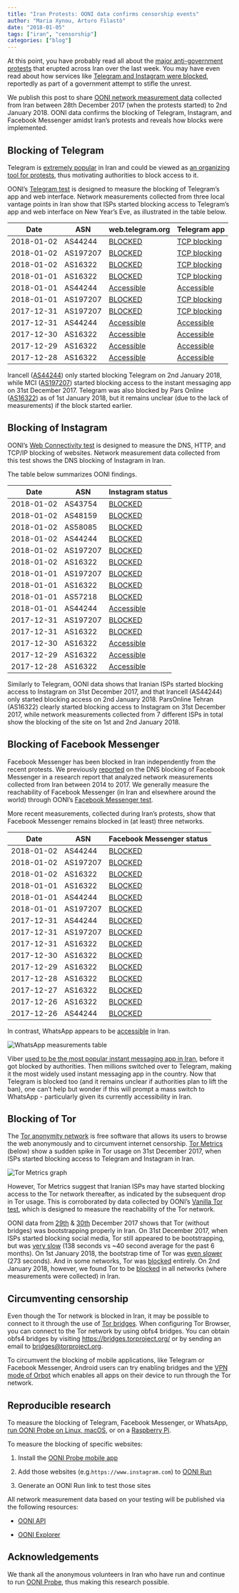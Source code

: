 ```yaml
---
title: "Iran Protests: OONI data confirms censorship events"
author: "Maria Xynou, Arturo Filastò"
date: "2018-01-05"
tags: ["iran", "censorship"]
categories: ["blog"]
---
```


At this point, you have probably read all about the
[major anti-government protests](https://www.theguardian.com/world/2018/jan/02/iran-protests-how-did-they-start-and-where-are-they-heading)
that erupted across Iran over the last week. You may have even read about how services like
[Telegram and Instagram were blocked](https://motherboard.vice.com/en_us/article/wjpxjy/iran-is-blocking-the-internet-to-shut-down-protests),
reportedly as part of a government attempt to stifle the unrest.

We publish this post to share [OONI network measurement data](https://api.ooni.io/files/by_country/IR)
collected from Iran between 28th December 2017 (when the protests started) to
2nd January 2018. OONI data confirms the blocking of Telegram, Instagram, and
Facebook Messenger amidst Iran’s protests and reveals how blocks were
implemented.

## Blocking of Telegram

Telegram is [extremely popular](https://www.theguardian.com/world/2016/feb/08/telegram-the-instant-messaging-app-freeing-up-iranians-conversations)
in Iran and could be viewed as [an organizing tool for protests](https://edition.cnn.com/2018/01/03/middleeast/iran-protests-social-media-ban-intl/index.html),
thus motivating authorities to block access to it.

OONI’s [Telegram test](/nettest/telegram/)
is designed to measure the blocking of Telegram’s app and web interface.
Network measurements collected from three local vantage points in Iran show
that ISPs started blocking access to Telegram’s app and web interface on New
Year’s Eve, as illustrated in the table below.

Date | ASN | web.telegram.org | Telegram app
---- | --- | ---------------- | ------------
2018-01-02 | AS44244 | [BLOCKED](https://explorer.ooni.io/measurement/20180102T101700Z_AS44244_HTdeBxumx5vYoSvoRxrIfJSN59BDf4KW7M86O4ZHhpXCpIUdyt) | [TCP blocking](https://explorer.ooni.io/measurement/20180102T101700Z_AS44244_HTdeBxumx5vYoSvoRxrIfJSN59BDf4KW7M86O4ZHhpXCpIUdyt)
2018-01-02 | AS197207 | [BLOCKED](https://explorer.ooni.io/measurement/20180102T045858Z_AS197207_sLHaB8SREM71nVdv3bM01iBxjy4ojSjYXwFdw0fVZcteZ9mRBw) | [TCP blocking](https://explorer.ooni.io/measurement/20180102T045858Z_AS197207_sLHaB8SREM71nVdv3bM01iBxjy4ojSjYXwFdw0fVZcteZ9mRBw)
2018-01-02 | AS16322 | [BLOCKED](https://explorer.ooni.io/measurement/20180102T034225Z_AS16322_vav2OTGBB7mpLZKKjTUnnTaexhKwNIbxjiI9Y6jgw0zf8hpEIc) | [TCP blocking](https://explorer.ooni.io/measurement/20180102T034225Z_AS16322_vav2OTGBB7mpLZKKjTUnnTaexhKwNIbxjiI9Y6jgw0zf8hpEIc)
2018-01-01 | AS16322 | [BLOCKED](https://explorer.ooni.io/measurement/20180101T052415Z_AS16322_1pJHkKEXpdv0o48SftrH2Dzhu8GuDmAcnU32lzAopAqTo9kKDc) | [TCP blocking](https://explorer.ooni.io/measurement/20180101T052415Z_AS16322_1pJHkKEXpdv0o48SftrH2Dzhu8GuDmAcnU32lzAopAqTo9kKDc)
2018-01-01 | AS44244 | [Accessible](https://explorer.ooni.io/measurement/20180101T033952Z_AS44244_QYJhhDS8HuyRLzXJP4VX4SLKeLfl4ckLdR0rbfinxFJWq7vBBz) | [Accessible](https://explorer.ooni.io/measurement/20180101T033952Z_AS44244_QYJhhDS8HuyRLzXJP4VX4SLKeLfl4ckLdR0rbfinxFJWq7vBBz)
2018-01-01 | AS197207 | [BLOCKED](https://explorer.ooni.io/measurement/20180101T001142Z_AS197207_YLpg7Guxq0oj5TG6NUojXGWUB25Fess4nrjla2fRUTxX5x6CiP) | [TCP blocking](https://explorer.ooni.io/measurement/20180101T001142Z_AS197207_YLpg7Guxq0oj5TG6NUojXGWUB25Fess4nrjla2fRUTxX5x6CiP)
2017-12-31 | AS197207 | [BLOCKED](https://explorer.ooni.io/measurement/20171231T221444Z_AS197207_vdCHuyjVnfHYcBnZM2S1r0iIxpGX7svtPHkrV5F8vKT2QT3jU1) | [TCP blocking](https://explorer.ooni.io/measurement/20171231T221444Z_AS197207_vdCHuyjVnfHYcBnZM2S1r0iIxpGX7svtPHkrV5F8vKT2QT3jU1)
2017-12-31 | AS44244 | [Accessible](https://explorer.ooni.io/measurement/20171231T230011Z_AS44244_fAAO2VeUQFkbE6190zvGGOqII8GRnP7DjjQnNT0JpAPV6lxTgg) | [Accessible](https://explorer.ooni.io/measurement/20171231T230011Z_AS44244_fAAO2VeUQFkbE6190zvGGOqII8GRnP7DjjQnNT0JpAPV6lxTgg)
2017-12-30 | AS16322 | [Accessible](https://explorer.ooni.io/measurement/20171230T003401Z_AS16322_ZnXcDaReWeIS843IsLxbZ7cKEAUVvzWr5uLWFQR1nPSK3rg1OT) | [Accessible](https://explorer.ooni.io/measurement/20171230T003401Z_AS16322_ZnXcDaReWeIS843IsLxbZ7cKEAUVvzWr5uLWFQR1nPSK3rg1OT)
2017-12-29 | AS16322 | [Accessible](https://explorer.ooni.io/measurement/20171229T003153Z_AS16322_5PjPILyaVqdVFGLlxDGVlExLrIHF3f4WaEm6LhKHEBJw11cewD) | [Accessible](https://explorer.ooni.io/measurement/20171229T003153Z_AS16322_5PjPILyaVqdVFGLlxDGVlExLrIHF3f4WaEm6LhKHEBJw11cewD)
2017-12-28 | AS16322 | [Accessible](https://explorer.ooni.io/measurement/20171228T003235Z_AS16322_xcZ8zEMUMWPXWIMebMYkNxNT0qmQwIoxv7FiuIW6HVmiJBYmbw) | [Accessible](https://explorer.ooni.io/measurement/20171228T003235Z_AS16322_xcZ8zEMUMWPXWIMebMYkNxNT0qmQwIoxv7FiuIW6HVmiJBYmbw)

Irancell ([AS44244](https://stat.ripe.net/AS44244)) only started blocking
Telegram on 2nd January 2018, while MCI ([AS197207](https://stat.ripe.net/AS197207))
started blocking access to the instant messaging app on 31st December 2017.
Telegram was also blocked by Pars Online ([AS16322](https://stat.ripe.net/AS16322))
as of 1st January 2018, but it remains unclear (due to the lack of
measurements) if the block started earlier.

## Blocking of Instagram

OONI’s [Web Connectivity test](/nettest/web-connectivity/) is designed to
measure the DNS, HTTP, and TCP/IP blocking of websites. Network measurement
data collected from this test shows the DNS blocking of Instagram in Iran.

The table below summarizes OONI findings.

Date | ASN | Instagram status
---- | --- | ----------------
2018-01-02 | AS43754 | [BLOCKED](https://explorer.ooni.io/measurement/20180102T160319Z_AS43754_K6whakITvTdP9z0cewb2H7rpq06ukASYsNbvSHdFnG9TdCWyGE?input=https:%2F%2Fwww.instagram.com%2F)
2018-01-02 | AS48159 | [BLOCKED](https://explorer.ooni.io/measurement/20180102T142541Z_AS48159_RF0zhKX8E8I6iNyJqIDMIGUjaGlaTndYnZHORVaXQ0Tb6b4pl8?input=https:%2F%2Fwww.instagram.com%2F)
2018-01-02 | AS58085 | [BLOCKED](https://explorer.ooni.io/measurement/20180102T112541Z_AS58085_tltdsKq4LaV69fTvtWQjUKj3iPVAyruloixLpVFr8FR02HvwJd?input=https:%2F%2Fwww.instagram.com%2F)
2018-01-02 | AS44244 | [BLOCKED](https://explorer.ooni.io/measurement/20180102T101723Z_AS44244_DMj7NA8LBFjzQgkFTLDfAcuOsdyuRD7hXt5mofzjKCU3zE1a5Y?input=https:%2F%2Fwww.instagram.com%2F)
2018-01-02 | AS197207 | [BLOCKED](https://explorer.ooni.io/measurement/20180102T045843Z_AS197207_NFJCFhKIlwsIq0K4Q8s1XmJhSjELOElch4Mbsd80pn9q36XYX3?input=https:%2F%2Fwww.instagram.com%2F)
2018-01-02 | AS16322 | [BLOCKED](https://explorer.ooni.io/measurement/20180102T034311Z_AS16322_aGkXQtVYZTzOaZIDlIp1ausyEdwvC1dQcIF4GT2z4Hg2wNZaoX?input=https:%2F%2Fwww.instagram.com%2F)
2018-01-01 | AS197207 | [BLOCKED](https://explorer.ooni.io/measurement/20180101T153148Z_AS197207_UPOzygVf7OQQBYTxIu9xl7ZyzxrkFKtcmGoyD3DWo8YZ7ZgivW?input=https:%2F%2Fwww.instagram.com%2F)
2018-01-01 | AS16322 | [BLOCKED](https://explorer.ooni.io/measurement/20180101T190141Z_AS16322_8Vp1Xv5IdLupkDMV3w4rkSsbV5vJFN0ym9sY4UvawSfq4JU4VH?input=https:%2F%2Fwww.instagram.com%2F)
2018-01-01 | AS57218 | [BLOCKED](https://explorer.ooni.io/measurement/20180101T015120Z_AS57218_xf9ppqVOEFKFtrsvpcncwLGGQND04nuPCJ2RTUqQUhOTY24Q3S?input=https:%2F%2Fwww.instagram.com%2F)
2018-01-01 | AS44244 | [Accessible](https://explorer.ooni.io/measurement/20180101T010347Z_AS44244_bjDnLSqe6eGYGPkodhq583yhtIQdIsJuoLxlbbEeoLfh7VDGpb?input=https:%2F%2Fwww.instagram.com%2F)
2017-12-31 | AS197207 | [BLOCKED](https://explorer.ooni.io/measurement/20171231T201234Z_AS197207_w4m957v6FAJO8jbQ5qFCvDu6slbUFRJx0D1yIHU2HXUtrmWtRN?input=https:%2F%2Fwww.instagram.com%2F)
2017-12-31 | AS16322 | [BLOCKED](https://explorer.ooni.io/measurement/20171231T154147Z_AS16322_IZdxCBFkgX12cVDYf5drtmBDGFVoeakrAR3OCv7C3w0R9642Yw?input=https:%2F%2Fwww.instagram.com%2F)
2017-12-30 | AS16322 | [Accessible](https://explorer.ooni.io/measurement/20171230T011323Z_AS16322_q9kI0NM5y1eykajnwiLC0pp3jdl3rjwFL6fC6vKDTZy6lqX9uM?input=https:%2F%2Fwww.instagram.com%2F)
2017-12-29 | AS16322 | [Accessible](https://explorer.ooni.io/measurement/20171229T011549Z_AS16322_7UFb7En3w29tYH4sjOW4LbPORrIxeiXtf25z72ien06PoWF35l?input=https:%2F%2Fwww.instagram.com%2F)
2017-12-28 | AS16322 | [Accessible](https://explorer.ooni.io/measurement/20171228T011331Z_AS16322_fcAHo4Fl4gSDeKNi7afUerG6BQHWvL5DJ9Jlf2ccAJmF6lQ4Mc?input=https:%2F%2Fwww.instagram.com%2F)

Similarly to Telegram, OONI data shows that Iranian ISPs started blocking
access to Instagram on 31st December 2017, and that Irancell (AS44244) only
started blocking access on 2nd January 2018. ParsOnline Tehran (AS16322)
clearly started blocking access to Instagram on 31st December 2017, while
network measurements collected from 7 different ISPs in total show the blocking
of the site on 1st and 2nd January 2018.

## Blocking of Facebook Messenger

Facebook Messenger has been blocked in Iran independently from the recent
protests. We previously [reported](/post/iran-internet-censorship/) on the DNS
blocking of Facebook Messenger in a research report that analyzed network
measurements collected from Iran between 2014 to 2017. We generally measure the
reachability of Facebook Messenger (in Iran and elsewhere around the world)
through OONI’s [Facebook Messenger test](/nettest/facebook-messenger/).

More recent measurements, collected during Iran’s protests, show that Facebook
Messenger remains blocked in (at least) three networks.

Date | ASN | Facebook Messenger status
---- | --- | -------------------------
2018-01-02 | AS44244 | [BLOCKED](https://explorer.ooni.io/measurement/20180102T101654Z_AS44244_RiqeB1vcoY1fDs1viK0ym7WAK2yd0Mh2ePgzNXI2NVvuxrU3NJ)
2018-01-02 | AS197207 | [BLOCKED](https://explorer.ooni.io/measurement/20180102T045831Z_AS197207_2y7lxVI1EJgbuJju5hFhadiYjAyBb3m6Wh1ntIX8hncLZgW21S)
2018-01-02 | AS16322 | [BLOCKED](https://explorer.ooni.io/measurement/20180102T034222Z_AS16322_f0ehhH1k5lXJLi7w8qPuIb2QWvIMryATMGzWpvkBfetv8MdY5O)
2018-01-01 | AS16322 | [BLOCKED](https://explorer.ooni.io/measurement/20180101T043106Z_AS16322_c3qKiE1pM0Z5lptyQQdAYrgATswiEXoEoFK4T1vTTf77wZaK1Q)
2018-01-01 | AS44244 | [BLOCKED](https://explorer.ooni.io/measurement/20180101T031821Z_AS44244_lKJ9ljreRbeswJh12HC99uL6sXlXYGN193t0nakCX2az6MqTBW)
2018-01-01 | AS197207 | [BLOCKED](https://explorer.ooni.io/measurement/20180101T001137Z_AS197207_VoB53NyAthzATOW6rymyZbkqg3FLX3t325rW9LW9JMalQOaV5V)
2017-12-31 | AS44244 | [BLOCKED](https://explorer.ooni.io/measurement/20171231T195843Z_AS44244_t6ieNvB4gNpXwiHrLtcrq0aR9bOisqGzmLSSHCPR8dzgSV0mgQ)
2017-12-31 | AS197207 | [BLOCKED](https://explorer.ooni.io/measurement/20171231T154530Z_AS197207_UQ8MqsirgEh6k3UuRGL9picPEGGrkoXIkFt6ivLbLShphdplYF)
2017-12-31 | AS16322 | [BLOCKED](https://explorer.ooni.io/measurement/20171231T154142Z_AS16322_63VIhUm96f3babR389lMM0in4pYNmMG9QCuXM8aMQi2m8kEKZZ)
2017-12-30 | AS16322 | [BLOCKED](https://explorer.ooni.io/measurement/20171230T003349Z_AS16322_qzvOo1qmgMHINGMZBUOdRgFe40QOX9p1e5lsPVS3AkTX2hRs17)
2017-12-29 | AS16322 | [BLOCKED](https://explorer.ooni.io/measurement/20171229T003147Z_AS16322_fzjX7My1C93oz545rFYs5vEuwyq3jlER4Z2mSkSNsVDRLEDEJT)
2017-12-28 | AS16322 | [BLOCKED](https://explorer.ooni.io/measurement/20171228T003221Z_AS16322_nwfFETneJuavBlAwo1rCBECf2zvu8y6Efs4beBXDKJA4UkKFI4)
2017-12-27 | AS16322 | [BLOCKED](https://explorer.ooni.io/measurement/20171227T003145Z_AS16322_XOs0nsxyMG6mcAeQEhXNI2mWRy7tXSo9IscrNndzjUd54ddqVM)
2017-12-26 | AS16322 | [BLOCKED](https://explorer.ooni.io/measurement/20171226T020005Z_AS16322_iMPsKnKM6ztnczJCg9DksWQU9zvoSmfRfQOZrmBX2fJKuLi275)
2017-12-26 | AS44244 | [BLOCKED](https://explorer.ooni.io/measurement/20171226T023728Z_AS44244_kntaycxzz2fgrCIzmqd79VGZCBxQxkZpY1qCzPd2uySkjalRFc)

In contrast, WhatsApp appears to be [accessible](https://explorer.ooni.io/measurement/20180102T101645Z_AS44244_ahvY6PoUnZrqw71UXnUpa6ajRlbmXbho4J1rSMF5Q4gtNjBkUp) in Iran.

![WhatsApp measurements table](/post/2018-iran-protests/whatsapp-ok.png)

Viber [used to be the most popular instant messaging app in Iran](https://www.theguardian.com/world/2016/feb/08/telegram-the-instant-messaging-app-freeing-up-iranians-conversations),
before it got blocked by authorities. Then millions switched over to Telegram,
making it the most widely used instant messaging app in the country. Now that
Telegram is blocked too (and it remains unclear if authorities plan to lift the
ban), one can’t help but wonder if this will prompt a mass switch to
WhatsApp - particularly given its currently accessibility in Iran.

## Blocking of Tor

The [Tor anonymity network](https://www.torproject.org/) is free software that
allows its users to browse the web anonymously and to circumvent internet
censorship. [Tor Metrics](https://metrics.torproject.org/) (below) show a
sudden spike in Tor usage on 31st December 2017, when ISPs started blocking
access to Telegram and Instagram in Iran.

![Tor Metrics graph](/post/2018-iran-protests/userstats-relay-country-ir-2017-10-07-2018-01-05-off.png)

However, Tor Metrics suggest that Iranian ISPs may have started blocking access
to the Tor network thereafter, as indicated by the subsequent drop in Tor
usage. This is corroborated by data collected by
OONI’s [Vanilla Tor test](/nettest/vanilla-tor/), which is designed to measure
the reachability of the Tor network.

OONI data from [29th](https://explorer.ooni.io/measurement/20171229T050143Z_AS16322_2VknFuBXi9Orcctp3NotFJjTiNMI8LklGTTTCUGq01M6R9OiU6) &
[30th](https://explorer.ooni.io/measurement/20171230T014010Z_AS16322_bnUxGr3DOhPc0oTKs9AQpcRzEZo0CcgkwE3lCr5VHGo2HNW50G) December 2017
shows that Tor (without bridges) was bootstrapping properly in Iran. On 31st December 2017, when ISPs started blocking social media,
Tor still appeared to be bootstrapping, but was [very slow](https://explorer.ooni.io/measurement/20171231T154515Z_AS197207_6VGVYspnVqF0d4FooRmiEToqyu53y0OUSVvHEg1v7GPw1o41vh)
(138 seconds vs ~40 second average for the past 6 months). On 1st January 2018, the bootstrap time of
Tor was [even slower](https://explorer.ooni.io/measurement/20180101T010338Z_AS44244_1dJ7ZdAHCqHaIlKREsTf1dA3FLIUfZZ2XMmuRyVCp9yCV4Spd3) (273 seconds).
And in some networks, Tor was [blocked](https://explorer.ooni.io/measurement/20180101T060537Z_AS197207_wEXnoMiMbJej8EGvRn4w3LV2LSW0G5cxzHrblj0bqnVu6S6pje) entirely.
On 2nd January 2018, however, we found Tor to be [blocked](https://explorer.ooni.io/measurement/20180102T034214Z_AS16322_thDKlaNosdtRfJvBNrCPatlalZhdfeVuz2bjMfElitvGCABu6k)
in all networks (where measurements were collected) in Iran.

## Circumventing censorship

Even though the Tor network is blocked in Iran, it may be possible to connect
to it through the use of [Tor bridges](https://bridges.torproject.org/).
When configuring Tor Browser, you can connect to the Tor network by using obfs4
bridges. You can obtain obfs4 bridges by visiting
https://bridges.torproject.org/ or by sending an email to
bridges@torproject.org.

To circumvent the blocking of mobile applications, like Telegram or Facebook
Messenger, Android users can try enabling bridges and the [VPN mode of Orbot](https://www.torproject.org/docs/android.html.en)
which enables all apps on their device to run through the Tor network.

## Reproducible research

To measure the blocking of Telegram, Facebook Messenger, or WhatsApp, [run OONI Probe on Linux, macOS](https://ooni.torproject.org/install/ooniprobe/), or on a [Raspberry Pi](https://ooni.torproject.org/install/lepidopter/).

To measure the blocking of specific websites:

1. Install the [OONI Probe mobile app](https://ooni.torproject.org/install/)

2. Add those websites (e.g.`https://www.instagram.com`) to [OONI Run](https://run.ooni.io/)

3. Generate an OONI Run link to test those sites

All network measurement data based on your testing will be published via the following resources:

* [OONI API](https://api.ooni.io/)

* [OONI Explorer](https://explorer.ooni.torproject.org/world/)

## Acknowledgements

We thank all the anonymous volunteers in Iran who have run and continue
to run [OONI Probe](/install/), thus making this research possible.
